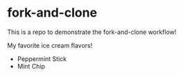 # fork-and-clone

This is a repo to demonstrate the fork-and-clone workflow!

My favorite ice cream flavors!

- Peppermint Stick
- Mint Chip
